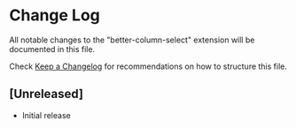 # Change Log

All notable changes to the "better-column-select" extension will be documented in this file.

Check [Keep a Changelog](http://keepachangelog.com/) for recommendations on how to structure this file.

## [Unreleased]

- Initial release